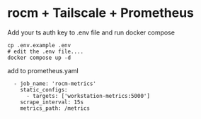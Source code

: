 # rocm + Tailscale + Prometheus 



Add your ts auth key to .env file and run docker compose
```
cp .env.example .env
# edit the .env file....
docker compose up -d
```

add to prometheus.yaml
```
  - job_name: 'rocm-metrics'
    static_configs:
      - targets: ['workstation-metrics:5000']
    scrape_interval: 15s
    metrics_path: /metrics
```
